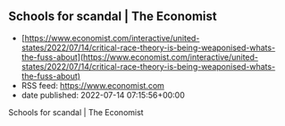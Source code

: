 ## Schools for scandal | The Economist
 - [https://www.economist.com/interactive/united-states/2022/07/14/critical-race-theory-is-being-weaponised-whats-the-fuss-about](https://www.economist.com/interactive/united-states/2022/07/14/critical-race-theory-is-being-weaponised-whats-the-fuss-about)
 - RSS feed: https://www.economist.com
 - date published: 2022-07-14 07:15:56+00:00

Schools for scandal | The Economist

